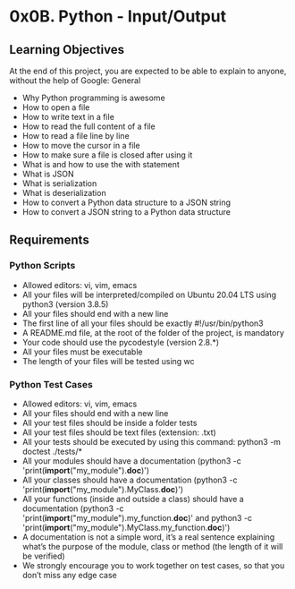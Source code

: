 # 0x0B. Python - Input/Output

## Learning Objectives

At the end of this project, you are expected to be able to explain to anyone, without the help of Google:
General

   - Why Python programming is awesome
   - How to open a file
   - How to write text in a file
   - How to read the full content of a file
   - How to read a file line by line
   - How to move the cursor in a file
   - How to make sure a file is closed after using it
   - What is and how to use the with statement
   - What is JSON
   - What is serialization
   - What is deserialization
   - How to convert a Python data structure to a JSON string
   - How to convert a JSON string to a Python data structure

## Requirements

### Python Scripts

   - Allowed editors: vi, vim, emacs
   - All your files will be interpreted/compiled on Ubuntu 20.04 LTS using python3 (version 3.8.5)
   - All your files should end with a new line
   - The first line of all your files should be exactly #!/usr/bin/python3
   - A README.md file, at the root of the folder of the project, is mandatory
   - Your code should use the pycodestyle (version 2.8.*)
   - All your files must be executable
   - The length of your files will be tested using wc

### Python Test Cases

   - Allowed editors: vi, vim, emacs
   - All your files should end with a new line
   - All your test files should be inside a folder tests
   - All your test files should be text files (extension: .txt)
   - All your tests should be executed by using this command: python3 -m doctest ./tests/*
   - All your modules should have a documentation (python3 -c 'print(__import__("my_module").__doc__)')
   - All your classes should have a documentation (python3 -c 'print(__import__("my_module").MyClass.__doc__)')
   - All your functions (inside and outside a class) should have a documentation (python3 -c 'print(__import__("my_module").my_function.__doc__)' and python3 -c 'print(__import__("my_module").MyClass.my_function.__doc__)')
   - A documentation is not a simple word, it’s a real sentence explaining what’s the purpose of the module, class or method (the length of it will be verified)
   - We strongly encourage you to work together on test cases, so that you don’t miss any edge case

